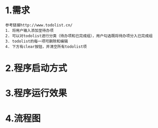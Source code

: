 # 1.需求
```
参考链接http://www.todolist.cn/
1. 将用户输入添加至待办项
2. 可以对todolist进行分类（待办项和已完成组），用户勾选既将待办项分入已完成组
3. todolist的每一项可删除和编辑
4. 下方有clear按钮，并清空所有todolist项
```
# 2.程序启动方式
# 3.程序运行效果
# 4.流程图